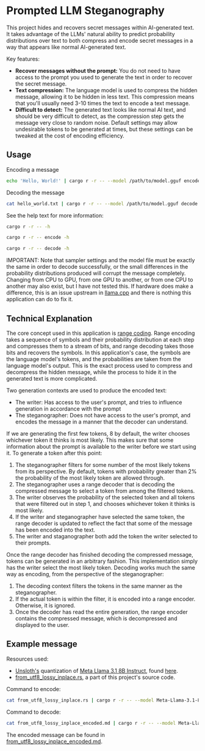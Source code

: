 # Prompted LLM Steganography
This project hides and recovers secret messages within AI-generated text. It takes advantage of the LLMs' natural ability to predict probability distributions over text to both compress and encode secret messages in a way that appears like normal AI-generated text.

Key features:

* **Recover messages without the prompt:** You do not need to have access to the prompt you used to generate the text in order to recover the secret message.
* **Text compression:** The language model is used to compress the hidden message, allowing it to be hidden in less text. This compression means that you'll usually need 3-10 times the text to encode a text message.
* **Difficult to detect:** The generated text looks like normal AI text, and should be very difficult to detect, as the compression step gets the message very close to random noise. Default settings may allow undesirable tokens to be generated at times, but these settings can be tweaked at the cost of encoding efficiency.

## Usage
Encoding a message
```bash
echo 'Hello, World!' | cargo r -r -- --model /path/to/model.gguf encode 'Write a paragraph explaning the origins of the term "Hello, World!".' | tee hello_world.txt
```

Decoding the message
```bash
cat hello_world.txt | cargo r -r -- --model /path/to/model.gguf decode | tee decoded.txt
```

See the help text for more information:
```bash
cargo r -r -- -h
```
```bash
cargo r -r -- encode -h
```
```bash
cargo r -r -- decode -h
```

IMPORTANT: Note that sampler settings and the model file must be exactly the same in order to decode successfully, or the small differences in the probability distributions produced will corrupt the message completely. Changing from CPU to GPU, from one GPU to another, or from one CPU to another may also exist, but I have not tested this. If hardware does make a difference, this is an issue upstream in [llama.cpp](https://github.com/ggerganov/llama.cpp) and there is nothing this application can do to fix it.

## Technical Explanation
The core concept used in this application is [range coding](https://en.wikipedia.org/wiki/Range_coding). Range encoding takes a sequence of symbols and their probability distribution at each step and compresses them to a stream of bits, and range decoding takes those bits and recovers the symbols. In this application's case, the symbols are the language model's tokens, and the probabilities are taken from the language model's output. This is the exact process used to compress and decompress the hidden message, while the process to hide it in the generated text is more complicated.

Two generation contexts are used to produce the encoded text:
* The writer: Has access to the user's prompt, and tries to influence generation in accordance with the prompt
* The steganographer: Does not have access to the user's prompt, and encodes the message in a manner that the decoder can understand.

If we are generating the first few tokens, 8 by default, the writer chooses whichever token it thinks is most likely. This makes sure that some information about the prompt is available to the writer before we start using it. To generate a token after this point:
1. The steganographer filters for some number of the most likely tokens from its perspective. By default, tokens with probability greater than 2% the probability of the most likely token are allowed through.
2. The steganographer uses a range decoder that is decoding the compressed message to select a token from among the filtered tokens.
3. The writer observes the probability of the selected token and all tokens that were filtered out in step 1, and chooses whichever token it thinks is most likely.
4. If the writer and steganographer have selected the same token, the range decoder is updated to reflect the fact that some of the message has been encoded into the text.
5. The writer and staganographer both add the token the writer selected to their prompts.

Once the range decoder has finished decoding the compressed message, tokens can be generated in an arbitrary fashion. This implementation simply has the writer select the most likely token. Decoding works much the same way as encoding, from the perspective of the steganographer:
1. The decoding context filters the tokens in the same manner as the steganographer.
2. If the actual token is within the filter, it is encoded into a range encoder. Otherwise, it is ignored.
3. Once the decoder has read the entire generation, the range encoder contains the compressed message, which is decompressed and displayed to the user.

## Example message
Resources used:
- [Unsloth's](https://huggingface.co/unsloth) quantization of [Meta Llama 3.1 8B Instruct](https://huggingface.co/meta-llama/Llama-3.1-8B-Instruct), found [here](https://huggingface.co/unsloth/Llama-3.1-8B-Instruct-GGUF/blob/main/Llama-3.1-8B-Instruct-UD-Q4_K_XL.gguf).
- [from\_utf8\_lossy\_inplace.rs](from_utf8_lossy_inplace.rs), a part of this project's source code.

Command to encode:
```bash
cat from_utf8_lossy_inplace.rs | cargo r -r -- --model Meta-Llama-3.1-8B-Instruct-Q5_K_M.gguf encode 'Write a long, detailed essay arguing that UTF-8 is an effecient, effective format for international digital communications.' | tee from_utf8_lossy_inplace_encoded.md
```

Command to decode:
```bash
cat from_utf8_lossy_inplace_encoded.md | cargo r -r -- --model Meta-Llama-3.1-8B-Instruct-Q5_K_M.gguf decode | tee from_utf8_lossy_inplace_decoded.rs
```

The encoded message can be found in [from\_utf8\_lossy\_inplace\_encoded.md](from_utf8_lossy_inplace_encoded.md).
